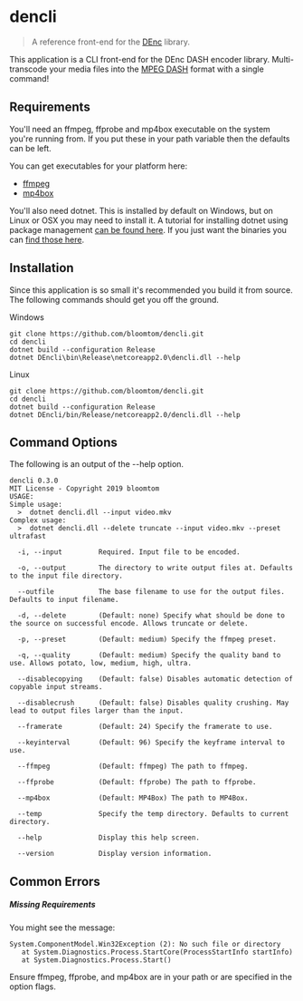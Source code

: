 # dencli
>A reference front-end for the [DEnc](https://github.com/bloomtom/DEnc) library.

This application is a CLI front-end for the DEnc DASH encoder library. Multi-transcode your media files into the [MPEG DASH](https://en.wikipedia.org/wiki/Dynamic_Adaptive_Streaming_over_HTTP) format with a single command!


## Requirements
You'll need an ffmpeg, ffprobe and mp4box executable on the system you're running from. If you put these in your path variable then the defaults can be left.

You can get executables for your platform here:
 - [ffmpeg](https://ffmpeg.org/)
 - [mp4box](https://gpac.wp.imt.fr/downloads/)

You'll also need dotnet. This is installed by default on Windows, but on Linux or OSX you may need to install it.
A tutorial for installing dotnet using package management [can be found here](https://www.microsoft.com/net/learn/get-started-with-dotnet-tutorial). If you just want the binaries you can [find those here](https://www.microsoft.com/net/download/dotnet-core/2.1).

## Installation
Since this application is so small it's recommended you build it from source. The following commands should get you off the ground.

Windows
```
git clone https://github.com/bloomtom/dencli.git
cd dencli
dotnet build --configuration Release
dotnet DEncli\bin\Release\netcoreapp2.0\dencli.dll --help
```
Linux
```
git clone https://github.com/bloomtom/dencli.git
cd dencli
dotnet build --configuration Release
dotnet DEncli/bin/Release/netcoreapp2.0/dencli.dll --help
```

## Command Options
The following is an output of the --help option.
```
dencli 0.3.0
MIT License - Copyright 2019 bloomtom
USAGE:
Simple usage:
  >  dotnet dencli.dll --input video.mkv
Complex usage:
  >  dotnet dencli.dll --delete truncate --input video.mkv --preset ultrafast

  -i, --input         Required. Input file to be encoded.

  -o, --output        The directory to write output files at. Defaults to the input file directory.

  --outfile           The base filename to use for the output files. Defaults to input filename.

  -d, --delete        (Default: none) Specify what should be done to the source on successful encode. Allows truncate or delete.

  -p, --preset        (Default: medium) Specify the ffmpeg preset.

  -q, --quality       (Default: medium) Specify the quality band to use. Allows potato, low, medium, high, ultra.

  --disablecopying    (Default: false) Disables automatic detection of copyable input streams.

  --disablecrush      (Default: false) Disables quality crushing. May lead to output files larger than the input.

  --framerate         (Default: 24) Specify the framerate to use.

  --keyinterval       (Default: 96) Specify the keyframe interval to use.

  --ffmpeg            (Default: ffmpeg) The path to ffmpeg.

  --ffprobe           (Default: ffprobe) The path to ffprobe.

  --mp4box            (Default: MP4Box) The path to MP4Box.

  --temp              Specify the temp directory. Defaults to current directory.

  --help              Display this help screen.

  --version           Display version information.
```

## Common Errors

##### Missing Requirements
You might see the message:
```
System.ComponentModel.Win32Exception (2): No such file or directory
   at System.Diagnostics.Process.StartCore(ProcessStartInfo startInfo)
   at System.Diagnostics.Process.Start()
```
Ensure ffmpeg, ffprobe, and mp4box are in your path or are specified in the option flags.
